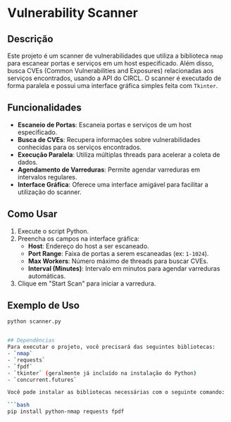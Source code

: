 # Vulnerability Scanner

## Descrição
Este projeto é um scanner de vulnerabilidades que utiliza a biblioteca `nmap` para escanear portas e serviços em um host especificado. Além disso, busca CVEs (Common Vulnerabilities and Exposures) relacionadas aos serviços encontrados, usando a API do CIRCL. O scanner é executado de forma paralela e possui uma interface gráfica simples feita com `Tkinter`.

## Funcionalidades
- **Escaneio de Portas**: Escaneia portas e serviços de um host especificado.
- **Busca de CVEs**: Recupera informações sobre vulnerabilidades conhecidas para os serviços encontrados.
- **Execução Paralela**: Utiliza múltiplas threads para acelerar a coleta de dados.
- **Agendamento de Varreduras**: Permite agendar varreduras em intervalos regulares.
- **Interface Gráfica**: Oferece uma interface amigável para facilitar a utilização do scanner.

## Como Usar
1. Execute o script Python.
2. Preencha os campos na interface gráfica:
   - **Host**: Endereço do host a ser escaneado.
   - **Port Range**: Faixa de portas a serem escaneadas (ex: `1-1024`).
   - **Max Workers**: Número máximo de threads para buscar CVEs.
   - **Interval (Minutes)**: Intervalo em minutos para agendar varreduras automáticas.
3. Clique em "Start Scan" para iniciar a varredura.

## Exemplo de Uso
```bash
python scanner.py


## Dependências
Para executar o projeto, você precisará das seguintes bibliotecas:
- `nmap`
- `requests`
- `fpdf`
- `tkinter` (geralmente já incluído na instalação do Python)
- `concurrent.futures`

Você pode instalar as bibliotecas necessárias com o seguinte comando:

```bash
pip install python-nmap requests fpdf


